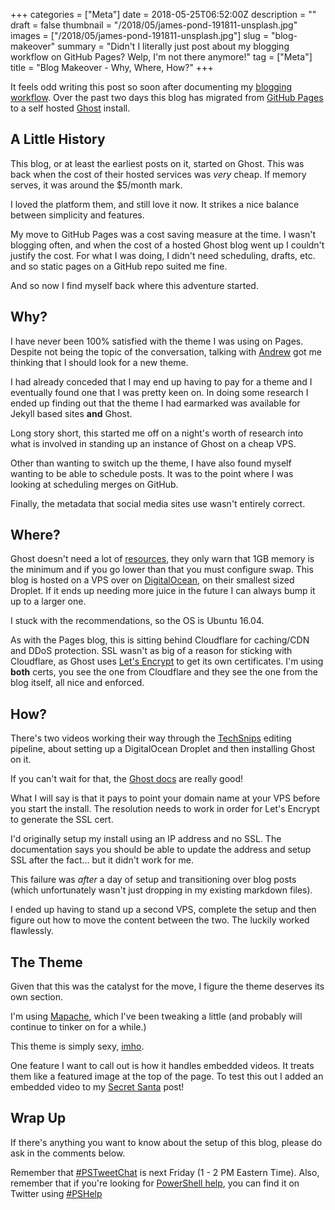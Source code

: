 +++
categories = ["Meta"]
date = 2018-05-25T06:52:00Z
description = ""
draft = false
thumbnail = "/2018/05/james-pond-191811-unsplash.jpg"
images = ["/2018/05/james-pond-191811-unsplash.jpg"]
slug = "blog-makeover"
summary = "Didn't I literally just post about my blogging workflow on GitHub Pages? Welp, I'm not there anymore!"
tag = ["Meta"]
title = "Blog Makeover - Why, Where, How?"
+++


It feels odd writing this post so soon after documenting my [blogging workflow](https://king.geek.nz/2018/04/26/blog-workflow/). Over the past two days this blog has migrated from [GitHub Pages](https://pages.github.com/) to a self hosted [Ghost](https://ghost.org/) install.

## A Little History

This blog, or at least the earliest posts on it, started on Ghost. This was back when the cost of their hosted services was *very* cheap. If memory serves, it was around the $5/month mark.

I loved the platform them, and still love it now. It strikes a nice balance between simplicity and features.

My move to GitHub Pages was a cost saving measure at the time. I wasn't blogging often, and when the cost of a hosted Ghost blog went up I couldn't justify the cost. For what I was doing, I didn't need scheduling, drafts, etc. and so static pages on a GitHub repo suited me fine.

And so now I find myself back where this adventure started.

## Why?

I have never been 100% satisfied with the theme I was using on Pages. Despite not being the topic of the conversation, talking with [Andrew](https://twitter.com/plaandrew22) got me thinking that I should look for a new theme.

I had already conceded that I may end up having to pay for a theme and I eventually found one that I was pretty keen on. In doing some research I ended up finding out that the theme I had earmarked was available for Jekyll based sites **and** Ghost.

Long story short, this started me off on a night's worth of research into what is involved in standing up an instance of Ghost on a cheap VPS.

Other than wanting to switch up the theme, I have also found myself wanting to be able to schedule posts. It was to the point where I was looking at scheduling merges on GitHub.

Finally, the metadata that social media sites use wasn't entirely correct.

## Where?

Ghost doesn't need a lot of [resources](https://docs.ghost.org/docs/hosting), they only warn that 1GB memory is the minimum and if you go lower than that you must configure swap. This blog is hosted on a VPS over on [DigitalOcean](https://www.digitalocean.com/), on their smallest sized Droplet. If it ends up needing more juice in the future I can always bump it up to a larger one.

I stuck with the recommendations, so the OS is Ubuntu 16.04.

As with the Pages blog, this is sitting behind Cloudflare for caching/CDN and DDoS protection. SSL wasn't as big of a reason for sticking with Cloudflare, as Ghost uses [Let's Encrypt](https://letsencrypt.org/) to get its own certificates. I'm using **both** certs, you see the one from Cloudflare and they see the one from the blog itself, all nice and enforced.

## How?

There's two videos working their way through the [TechSnips](https://www.techsnips.io/) editing pipeline, about setting up a DigitalOcean Droplet and then installing Ghost on it.

If you can't wait for that, the [Ghost docs](https://docs.ghost.org/docs/install) are really good!

What I will say is that it pays to point your domain name at your VPS before you start the install. The resolution needs to work in order for Let's Encrypt to generate the SSL cert.

I'd originally setup my install using an IP address and no SSL. The documentation says you should be able to update the address and setup SSL after the fact... but it didn't work for me.

This failure was *after* a day of setup and transitioning over blog posts (which unfortunately wasn't just dropping in my existing markdown files).

I ended up having to stand up a second VPS, complete the setup and then figure out how to move the content between the two. The luckily worked flawlessly.

## The Theme

Given that this was the catalyst for the move, I figure the theme deserves its own section.

I'm using [Mapache](https://github.com/godofredoninja/Mapache), which I've been tweaking a little (and probably will continue to tinker on for a while.)

This theme is simply sexy, [imho](https://www.urbandictionary.com/define.php?term=IMHO).

One feature I want to call out is how it handles embedded videos. It treats them like a featured image at the top of the page. To test this out I added an embedded video to my [Secret Santa](https://king.geek.nz/2017/12/12/kovertkringle/) post!

## Wrap Up

If there's anything you want to know about the setup of this blog, please do ask in the comments below.

Remember that [#PSTweetChat](https://twitter.com/search?f=tweets&vertical=default&q=%23pstweetchat) is next Friday (1 - 2 PM Eastern Time). Also, remember that if you're looking for [PowerShell help](https://king.geek.nz/2018/03/20/pshelp-twitter/), you can find it on Twitter using [#PSHelp](https://twitter.com/search?f=tweets&vertical=default&q=%23pshelp&src=typd)



